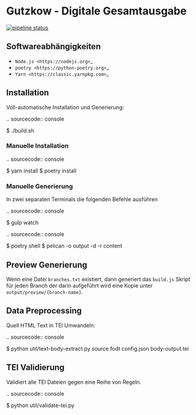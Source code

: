 # Gutzkow - Digitale Gesamtausgabe

[![pipeline status](https://gitlab.informatik.uni-halle.de/gutzkow/digitale-gesamtausgabe/badges/master/pipeline.svg)](https://gitlab.informatik.uni-halle.de/gutzkow/digitale-gesamtausgabe/commits/master)

## Softwareabhängigkeiten

* `Node.js <https://nodejs.org>`_
* `poetry <https://python-poetry.org>`_
* `Yarn <https://classic.yarnpkg.com>`_

## Installation

Voll-automatische Installation und Generierung:

.. sourcecode:: console

  $ ./build.sh

### Manuelle Installation

.. sourcecode:: console

  $ yarn install
  $ poetry install

### Manuelle Generierung

In zwei separaten Terminals die folgenden Befehle ausführen

.. sourcecode:: console

  $ gulp watch

.. sourcecode:: console

  $ poetry shell
  $ pelican -o output -d -r content

## Preview Generierung

Wenn eine Datei ``branches.txt`` existiert, dann generiert das ``build.js`` Skript für jeden Branch der darin
aufgeführt wird eine Kopie unter ``output/preview/{branch-name}``.

## Data Preprocessing

Quell HTML Text in TEI Umwandeln:

.. sourcecode:: console

  $ python util/text-body-extract.py source.fodt config.json body-output.tei

## TEI Validierung

Validiert alle TEI Dateien gegen eine Reihe von Regeln.

.. sourcecode:: console

  $ python util/validate-tei.py
